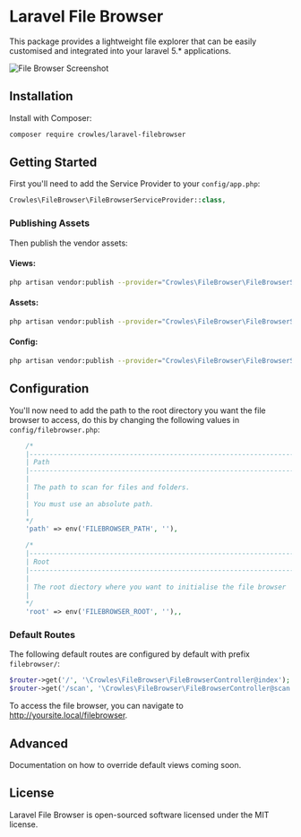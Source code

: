 # Laravel File Browser

This package provides a lightweight file explorer that can be easily customised and integrated into your laravel 5.* applications.

![File Browser Screenshot](https://rowles.ch/img/lfb.png)

## Installation
Install with  Composer:
```sh
composer require crowles/laravel-filebrowser
```

## Getting Started

First you'll need to add the Service Provider to your ```config/app.php```:
```php
Crowles\FileBrowser\FileBrowserServiceProvider::class,
```

### Publishing Assets
Then publish the vendor assets:

#### Views:
```sh
php artisan vendor:publish --provider="Crowles\FileBrowser\FileBrowserServiceProvider" --tag views
```
#### Assets:
```sh
php artisan vendor:publish --provider="Crowles\FileBrowser\FileBrowserServiceProvider" --tag assets
```
#### Config:
```sh
php artisan vendor:publish --provider="Crowles\FileBrowser\FileBrowserServiceProvider" --tag config
```

## Configuration
You'll now need to add the path to the root directory you want the file browser to access, do this by changing the following values in ```config/filebrowser.php```:
```php
    /*
    |--------------------------------------------------------------------------
    | Path
    |--------------------------------------------------------------------------
    |
    | The path to scan for files and folders.
    |
    | You must use an absolute path.
    |
    */
    'path' => env('FILEBROWSER_PATH', ''),

    /*
    |--------------------------------------------------------------------------
    | Root
    |--------------------------------------------------------------------------
    |
    | The root diectory where you want to initialise the file browser
    |
    */
    'root' => env('FILEBROWSER_ROOT', ''),,
```
### Default Routes
The following default routes are configured by default with prefix ```filebrowser/```:
```php
$router->get('/', '\Crowles\FileBrowser\FileBrowserController@index');
$router->get('/scan', '\Crowles\FileBrowser\FileBrowserController@scan');
```

To access the file browser, you can navigate to http://yoursite.local/filebrowser.

## Advanced

Documentation on how to override default views coming soon.

## License

Laravel File Browser is open-sourced software licensed under the MIT license.

